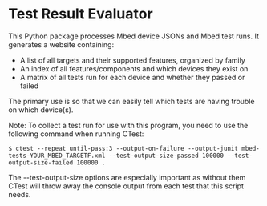 # Test Result Evaluator
This Python package processes Mbed device JSONs and Mbed test runs.  It generates a website containing:
- A list of all targets and their supported features, organized by family
- An index of all features/components and which devices they exist on
- A matrix of all tests run for each device and whether they passed or failed

The primary use is so that we can easily tell which tests are having trouble on which device(s).

Note: To collect a test run for use with this program, you need to use the following command when running CTest:
```
$ ctest --repeat until-pass:3 --output-on-failure --output-junit mbed-tests-YOUR_MBED_TARGETF.xml --test-output-size-passed 100000 --test-output-size-failed 100000 .
```
The --test-output-size options are especially important as without them CTest will throw away the console output from each test that this script needs.

